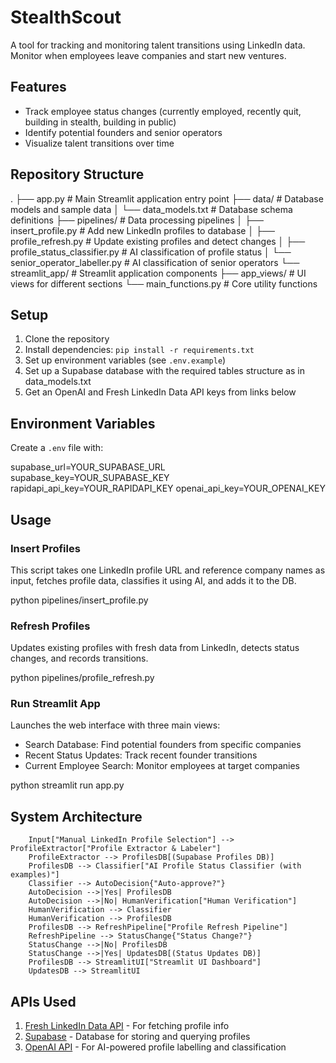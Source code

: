 # StealthScout

A tool for tracking and monitoring talent transitions using LinkedIn data. Monitor when employees leave companies and start new ventures.

## Features

- Track employee status changes (currently employed, recently quit, building in stealth, building in public)
- Identify potential founders and senior operators
- Visualize talent transitions over time

## Repository Structure
.
├── app.py                    # Main Streamlit application entry point
├── data/                     # Database models and sample data
│   └── data_models.txt       # Database schema definitions
├── pipelines/                # Data processing pipelines
│   ├── insert_profile.py     # Add new LinkedIn profiles to database
│   ├── profile_refresh.py    # Update existing profiles and detect changes
│   ├── profile_status_classifier.py  # AI classification of profile status
│   └── senior_operator_labeller.py   # AI classification of senior operators
└── streamlit_app/            # Streamlit application components
├── app_views/            # UI views for different sections
└── main_functions.py     # Core utility functions

## Setup

1. Clone the repository
2. Install dependencies: `pip install -r requirements.txt`
3. Set up environment variables (see `.env.example`)
4. Set up a Supabase database with the required tables structure as in data_models.txt
5. Get an OpenAI and Fresh LinkedIn Data API keys from links below

## Environment Variables

Create a `.env` file with:

supabase_url=YOUR_SUPABASE_URL
supabase_key=YOUR_SUPABASE_KEY
rapidapi_api_key=YOUR_RAPIDAPI_KEY
openai_api_key=YOUR_OPENAI_KEY

## Usage

### Insert Profiles
This script takes one LinkedIn profile URL and reference company names as input, fetches profile data, classifies it using AI, and adds it to the DB.

python pipelines/insert_profile.py

### Refresh Profiles
Updates existing profiles with fresh data from LinkedIn, detects status changes, and records transitions.

python pipelines/profile_refresh.py

### Run Streamlit App
Launches the web interface with three main views:
- Search Database: Find potential founders from specific companies
- Recent Status Updates: Track recent founder transitions
- Current Employee Search: Monitor employees at target companies

python streamlit run app.py

## System Architecture

```flowchart TD
    Input["Manual LinkedIn Profile Selection"] --> ProfileExtractor["Profile Extractor & Labeler"]
    ProfileExtractor --> ProfilesDB[(Supabase Profiles DB)]
    ProfilesDB --> Classifier["AI Profile Status Classifier (with examples)"]
    Classifier --> AutoDecision{"Auto-approve?"}
    AutoDecision -->|Yes| ProfilesDB
    AutoDecision -->|No| HumanVerification["Human Verification"]
    HumanVerification --> Classifier
    HumanVerification --> ProfilesDB
    ProfilesDB --> RefreshPipeline["Profile Refresh Pipeline"]
    RefreshPipeline --> StatusChange{"Status Change?"}
    StatusChange -->|No| ProfilesDB
    StatusChange -->|Yes| UpdatesDB[(Status Updates DB)]
    ProfilesDB --> StreamlitUI["Streamlit UI Dashboard"]
    UpdatesDB --> StreamlitUI
```

## APIs Used

1. [Fresh LinkedIn Data API](https://rapidapi.com/freshdata-freshdata-default/api/fresh-linkedin-profile-data) - For fetching profile info
2. [Supabase](https://supabase.com) - Database for storing and querying profiles
3. [OpenAI API](https://platform.openai.com) - For AI-powered profile labelling and classification